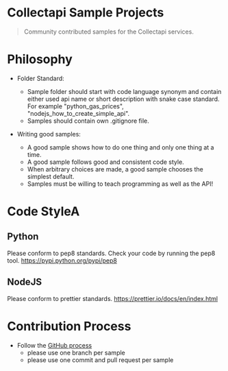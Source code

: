# Collectapi Sample Projects

> Community contributed samples for the Collectapi services.

# Philosophy

* Folder Standard:
    * Sample folder should start with code language synonym and contain either used api name or short description with snake case standard. For example "python_gas_prices", "nodejs_how_to_create_simple_api".
    * Samples should contain own .gitignore file.

* Writing good samples:
    * A good sample shows how to do one thing and only one thing at a time.
    * A good sample follows good and consistent code style.
    * When arbitrary choices are made, a good sample chooses the simplest default.
    * Samples must be willing to teach programming as well as the API!


# Code StyleA

## Python

Please conform to pep8 standards. Check your code by running the pep8 tool.
https://pypi.python.org/pypi/pep8

## NodeJS

Please conform to prettier standards. https://prettier.io/docs/en/index.html

# Contribution Process

* Follow the [GitHub process](https://help.github.com/articles/fork-a-repo)
  * please use one branch per sample
  * please use one commit and pull request per sample